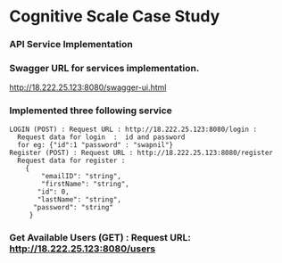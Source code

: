 # Cognitive Scale Case Study

### API Service Implementation

### Swagger URL for services implementation.

  http://18.222.25.123:8080/swagger-ui.html

### Implemented three following service 
    LOGIN (POST) : Request URL : http://18.222.25.123:8080/login :
      Request data for login  :  id and password
      for eg: {"id":1 "password" : "swapnil"} 
    Register (POST) : Request URL : http://18.222.25.123:8080/register
      Request data for register : 
        {
            "emailID": "string",
            "firstName": "string",
           "id": 0,
           "lastName": "string",
          "password": "string"
         }

### Get Available Users (GET) : Request URL:  http://18.222.25.123:8080/users
